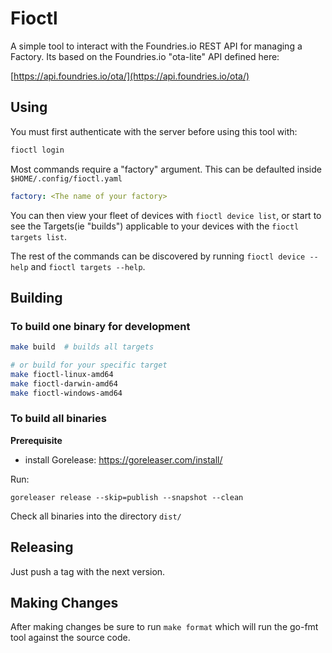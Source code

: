 # Fioctl

A simple tool to interact with the Foundries.io REST API for managing a
Factory. Its based on the Foundries.io "ota-lite" API defined here:

[https://api.foundries.io/ota/](https://api.foundries.io/ota/)

## Using

You must first authenticate with the server before using this tool with:

~~~sh
fioctl login
~~~

Most commands require a "factory" argument. This can be defaulted inside
`$HOME/.config/fioctl.yaml`

~~~yaml
factory: <The name of your factory>
~~~

You can then view your fleet of devices with `fioctl device list`, or
start to see the Targets(ie "builds") applicable to your devices with the
`fioctl targets list`.

The rest of the commands can be discovered by running `fioctl device --help`
and `fioctl targets --help`.

## Building

### To build one binary for development

~~~sh
make build  # builds all targets

# or build for your specific target
make fioctl-linux-amd64
make fioctl-darwin-amd64
make fioctl-windows-amd64
~~~

### To build all binaries

**Prerequisite**
- install Gorelease: https://goreleaser.com/install/

Run:

```shell
goreleaser release --skip=publish --snapshot --clean
```

Check all binaries into the directory `dist/`

## Releasing

Just push a tag with the next version.

## Making Changes

After making changes be sure to run `make format` which will run the go-fmt
tool against the source code.
